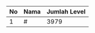 | No | Nama            | Jumlah Level |
|----|-----------------|--------------|
| 1  | #    |    3979        |
